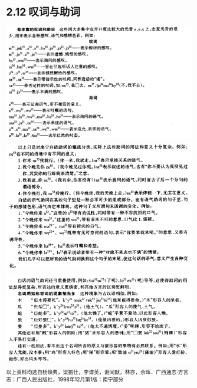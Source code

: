 # 2.12 叹词与助词

![](/img/section2.12/叹词与助词1.png)

![](/img/section2.12/叹词与助词2.png)

![](/img/section2.12/叹词与助词3.png)

以上资料均选自杨焕典，梁振仕，李谱英，谢间猷，林亦，余晖．广西通志·方言志：广西人民出版社，1998年12月第1版：南宁部分